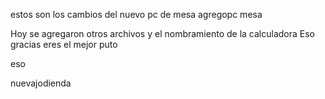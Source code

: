 estos son los cambios del nuevo pc de mesa 
agregopc mesa 


Hoy se agregaron otros archivos y el nombramiento de la calculadora 
Eso gracias eres el mejor puto

eso

nuevajodienda

